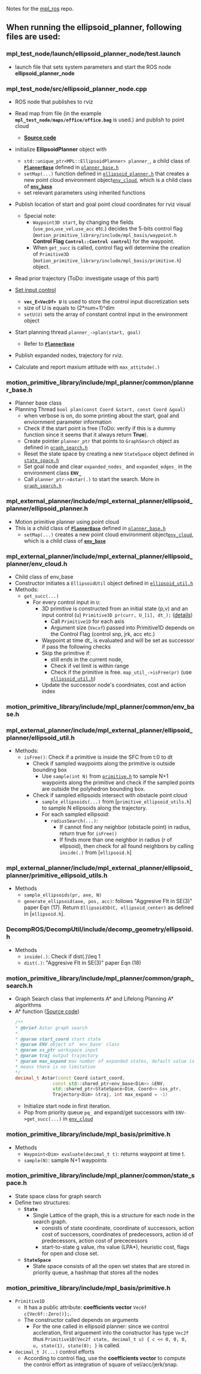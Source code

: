 Notes for the [mpl_ros](https://github.com/sikang/mpl_ros) repo.

## When running the ellipsoid_planner, following files are used:

### mpl_test_node/launch/ellipsoid_planner_node/test.launch
- launch file that sets system parameters and start the ROS node **ellipsoid_planner_node**

### mpl_test_node/src/ellipsoid_planner_node.cpp
- ROS node that publishes to rviz
- Read map from file (in the example **`mpl_test_node/maps/office/office.bag`** is used.) and publish to point cloud
    *   [**Source code**](https://github.com/sikang/mpl_ros/blob/master/mpl_test_node/src/ellipsoid_planner_node.cpp#L26-L32)

- initialize **EllipsoidPlanner** object with
    * `std::unique_ptr<MPL::EllipsoidPlanner> planner_`, a child class of **[`PlannerBase`](#motion_primitive_libraryincludempl_plannercommonplanner_baseh)** defined in [`planner_base.h`](https://github.com/sikang/motion_primitive_library/blob/547ddcda7cbf496fd3a76945da727926333d640e/include/mpl_planner/common/planner_base.h)
    * `setMap(...)` function defined in [`ellipsoid_planner.h`](doc.md#mpl_external_plannerincludempl_external_plannerellipsoid_plannerellipsoid_plannerh) that creates a new point cloud environment object[`env_cloud`](doc.md#mpl_external_plannerincludempl_external_plannerellipsoid_plannerenv_cloudh), which is a child class of [**`env_base`**](doc.md#motion_primitive_libraryincludempl_plannercommonenv_baseh)
    * set relevant parameters using inherited functions

- Publish location of start and goal point cloud coordinates for rviz visual
    * Special note:
        * `Waypoint3D start`, by changing the fields (`use_pos`,`use_vel`.`use_acc` etc.) decides the 5-bits control flag (`motion_primitive_library/include/mpl_basis/waypoint.h` **Control Flag `Control::Control control`**) for the waypoint.
        * When `get_succ` is called, control flag will determine the creation of `Primitive3D` (`motion_primitive_library/include/mpl_basis/primitive.h`) object.

- Read prior trajectory (ToDo: investigate usage of this part)

- [Set input control](https://github.com/sikang/mpl_ros/blob/master/mpl_test_node/src/ellipsoid_planner_node.cpp#L142-L157) 
    * **`vec_E<VecDf> U`** is used to store the control input discretization sets
    * size of U is equals to (2*num+1)^dim
    * `setU(U)` sets the array of constant control input in the environment object

- Start planning thread `planner_->plan(start, goal)`
    * Refer to **[`PlannerBase`](doc.md##motion_primitive_libraryincludempl_plannercommonplanner_baseh)**

- Publish expanded nodes, trajectory for rviz.

- Calculate and report maxium attitude with `max_attitude(.)`

### motion_primitive_library/include/mpl_planner/common/planner_base.h
- Planner base class
- Planning Thread `bool plan(const Coord &start, const Coord &goal)`
    * when verbose is on, do some printing about the start, goal and enviornment parameter information
    * Check if the start point is free (ToDo: verify if this is a dummy function since it seems that it always return **True**).
    * Create pointer `planner_ptr` that points to `GraphSearch` object as defined in [`graph_search.h`](doc.md#motion_primitive_libraryincludempl_plannercommongraph_searchh)
    * Reset the state space by creating a new `StateSpace` object defined in [`state_space.h`](doc.md#motion_primitive_libraryincludempl_plannercommonstate_spaceh)
    * Set goal node and clear `expanded_nodes_` and `expanded_edges_` in the environment class **`ENV_`**
    * Call `planner_ptr->Astar(.)` to start the search. More in [`graph_search.h`](doc.md#motion_primitive_libraryincludempl_plannercommongraph_searchh)

### mpl_external_planner/include/mpl_external_planner/ellipsoid_planner/ellipsoid_planner.h
- Motion primitive planner using point cloud
- This is a child class of **[`PlannerBase`](#motion_primitive_libraryincludempl_plannercommonplanner_baseh)** defined in [`planner_base.h`](https://github.com/sikang/motion_primitive_library/blob/547ddcda7cbf496fd3a76945da727926333d640e/include/mpl_planner/common/planner_base.h)
    * `setMap(...)` creates a new point cloud environment object[`env_cloud`](doc.md#mpl_external_plannerincludempl_external_plannerellipsoid_plannerenv_cloudh), which is a child class of [**`env_base`**](doc.md#motion_primitive_libraryincludempl_plannercommonenv_baseh)

### mpl_external_planner/include/mpl_external_planner/ellipsoid_planner/env_cloud.h
- Child class of env_base
- Constructor initiates a `EllipsoidUtil` object defined in [`ellipsoid_util.h`](doc.md#mpl_external_plannerincludempl_external_plannerellipsoid_plannerellipsoid_utilh)
- Methods:
    * `get_succ(...)`
        * For every control input in `U`:
            * 3D primitive is constructed from an initial state (p,v) and an input control (u) `Primitive3D pr(curr, U_[i], dt_);` ([details](https://github.com/mamariomiamo/motion_primitive_library/blob/master/include/mpl_basis/primitive.h#L213-L256))
                * Call `Primitive1D` for each axis
                * Argument size (`Vecxf`) passed into Primitive1D depends on the Control Flag (control snp, jrk, acc etc.)
            * Waypoint at time dt_ is evaluated and will be set as successor if pass the following checks
            * Skip the primitive if:
                * still ends in the current node, 
                * Check if vel limit is within range
                * Check if the primitive is free. `map_util_->isFree(pr)` (use [`ellipsoid_util.h`](doc.md#mpl_external_plannerincludempl_external_plannerellipsoid_plannerellipsoid_utilh))
            * Update the successor node's coordniates, cost and action index

### motion_primitive_library/include/mpl_planner/common/env_base.h

### mpl_external_planner/include/mpl_external_planner/ellipsoid_planner/ellipsoid_util.h
- Methods:
    * `isFree()`: Check if a primitive is inside the SFC from t:0 to dt
        * Check if sampled waypoints along the primitive is outside bounding box
            * Use `sample(int N)` from [`primitive.h`](doc.md#motion_primitive_libraryincludempl_basisprimitiveh) to sample N+1 waypoints along the primitive and check if the sampled points are outside the polyhedron bounding box.
        * Check if sampled ellipsoids intersect with obstacle point cloud
            * `sample_ellipsoids(...)` from [`primitive_ellipsoid_utils.h`] to sample N ellipsoids along the trajectory.
            * For each sampled ellipsoid:
                * `radiusSearch(...)`:
                    * If cannot find any neighbor (obstacle point) in radius, return true for `isFree()`
                    * If finds more than one neighbor in radius (r of ellpsoid), then check for all found neighbors by calling `inside(.)` from [`ellipsoid.h`]

### mpl_external_planner/include/mpl_external_planner/ellipsoid_planner/primitive_ellipsoid_utils.h
- Methods
    * `sample_ellipsoids(pr, axe, N)`
    * `generate_ellipsoid(axe, pos, acc)`: follows "Aggresive Flt in SE(3)" paper Eqn (17). Return `Ellipsoid3D(C, ellipsoid_center)` as defined in [`ellipsoid.h`].

### DecompROS/DecompUtil/include/decomp_geometry/ellipsoid.h
- Methods
    * `inside(.)`: Check if dist(.)\leq 1
    * `dist(.)`: "Aggresive Flt in SE(3)" paper Eqn (18)

### motion_primitive_library/include/mpl_planner/common/graph_search.h
- Graph Search class that implements A* and Lifelong Planning A* algorithms
- A* function ([Source code](https://github.com/sikang/motion_primitive_library/blob/547ddcda7cbf496fd3a76945da727926333d640e/include/mpl_planner/common/graph_search.h))
    ```cpp
  /**
   * @brief Astar graph search
   *
   * @param start_coord start state
   * @param ENV object of `env_base' class
   * @param ss_ptr workspace input
   * @param traj output trajectory
   * @param max_expand max number of expanded states, default value is -1 which
   * means there is no limitation
   */
  decimal_t Astar(const Coord &start_coord,
                  const std::shared_ptr<env_base<Dim>> &ENV,
                  std::shared_ptr<StateSpace<Dim, Coord>> &ss_ptr,
                  Trajectory<Dim> &traj, int max_expand = -1) 
    ```
    * Initialize start node in first iteration.
    * Pop from priority queue `pq_` and expand/get successors with `ENV->get_succ(...)` in [`env_cloud`](doc.md#mpl_external_plannerincludempl_external_plannerellipsoid_plannerenv_cloudh)

### motion_primitive_library/include/mpl_basis/primitive.h
- Methods
    * `Waypoint<Dim> evaluate(decimal_t t)`: returns waypoint at time t.
    * `sample(N)`: sample N+1 waypoints





### motion_primitive_library/include/mpl_planner/common/state_space.h
- State space class for graph search
- Define two structures:
    * **`State`**
        * Single Lattice of the graph, this is a structure for each node in the search graph.
            * consists of state coordinate, coordinate of successors, action cost of successors, coordinates of predecessors, action id of predecessors, action cost of prececessors
            * start-to-state g value, rhs value (LPA*), heuristic cost, flags for open and close set.
    * **`StateSpace`**
        * State space consists of all the open set states that are stored in priority queue, a hashmap that stores all the nodes

### motion_primitive_library/include/mpl_basis/primitive.h
* `Primitive1D` 
    * It has a public attribute: **coefficients vector** `Vec6f c{Vec6f::Zero()};`.
    * The constructor called depends on arguments
        * For the one called in ellipsoid planner: since we control accleration, first arguement into the constructor has type `Vec2f` thus `Primitive1D(Vec2f state, decimal_t u) { c << 0, 0, 0, u, state(1), state(0); }` is called.
* `decimal_t J(...)` control efforts
    * According to control flag, use the **coefficients vector** to compute the control effort as integration of square of vel/acc/jerk/snap.